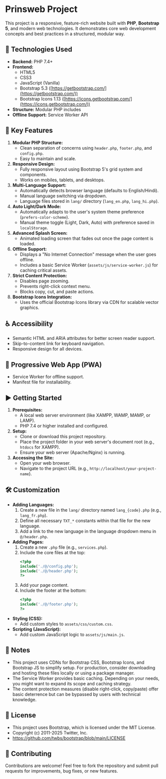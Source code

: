 # Prinsweb Project

This project is a responsive, feature-rich website built with **PHP**, **Bootstrap 5**, and modern web technologies. It demonstrates core web development concepts and best practices in a structured, modular way.

## 🧰 Technologies Used

*   **Backend:** PHP 7.4+
*   **Frontend:**
    *   HTML5
    *   CSS3
    *   JavaScript (Vanilla)
    *   Bootstrap 5.3 ([https://getbootstrap.com/](https://getbootstrap.com/))
    *   Bootstrap Icons 1.13 ([https://icons.getbootstrap.com/](https://icons.getbootstrap.com/))
*   **Structure:** Modular PHP includes
*   **Offline Support:** Service Worker API

## 🌟 Key Features

1.  **Modular PHP Structure:**
    *   Clean separation of concerns using `header.php`, `footer.php`, and `config.php`.
    *   Easy to maintain and scale.
2.  **Responsive Design:**
    *   Fully responsive layout using Bootstrap 5's grid system and components.
    *   Works on mobiles, tablets, and desktops.
3.  **Multi-Language Support:**
    *   Automatically detects browser language (defaults to English/Hindi).
    *   Manual language switching via dropdown.
    *   Language files stored in `lang/` directory (`lang_en.php`, `lang_hi.php`).
4.  **Auto Light/Dark Mode:**
    *   Automatically adapts to the user's system theme preference (`prefers-color-scheme`).
    *   Manual theme toggle (Light, Dark, Auto) with preference saved in `localStorage`.
5.  **Advanced Splash Screen:**
    *   Animated loading screen that fades out once the page content is loaded.
6.  **Offline Support:**
    *   Displays a "No Internet Connection" message when the user goes offline.
    *   Includes a basic Service Worker (`assets/js/service-worker.js`) for caching critical assets.
7.  **Strict Content Protection:**
    *   Disables page zooming.
    *   Prevents right-click context menu.
    *   Blocks copy, cut, and paste actions.
8.  **Bootstrap Icons Integration:**
    *   Uses the official Bootstrap Icons library via CDN for scalable vector graphics.

## ♿ Accessibility

* Semantic HTML and ARIA attributes for better screen reader support.
* Skip-to-content link for keyboard navigation.
* Responsive design for all devices.

## 📱 Progressive Web App (PWA)

* Service Worker for offline support.
* Manifest file for installability.

## ▶️ Getting Started

1.  **Prerequisites:**
    *   A local web server environment (like XAMPP, WAMP, MAMP, or LAMP).
    *   PHP 7.4 or higher installed and configured.
2.  **Setup:**
    *   Clone or download this project repository.
    *   Place the project folder in your web server's document root (e.g., `htdocs` for XAMPP).
    *   Ensure your web server (Apache/Nginx) is running.
3.  **Accessing the Site:**
    *   Open your web browser.
    *   Navigate to the project URL (e.g., `http://localhost/your-project-name`).

## 🛠️ Customization

*   **Adding Languages:**
    1.  Create a new file in the `lang/` directory named `lang_{code}.php` (e.g., `lang_fr.php`).
    2.  Define all necessary `TXT_*` constants within that file for the new language.
    3.  Add a link to the new language in the language dropdown menu in `@/header.php`.
*   **Adding Pages:**
    1.  Create a new `.php` file (e.g., `services.php`).
    2.  Include the core files at the top:
        ```php
        <?php
        include('./@/config.php');
        include('./@/header.php');
        ?>
        ```
    3.  Add your page content.
    4.  Include the footer at the bottom:
        ```php
        <?php
        include('./@/footer.php');
        ?>
        ```
*   **Styling (CSS):**
    *   Add custom styles to `assets/css/custom.css`.
*   **Scripting (JavaScript):**
    *   Add custom JavaScript logic to `assets/js/main.js`.

## 📝 Notes

*   This project uses CDNs for Bootstrap CSS, Bootstrap Icons, and Bootstrap JS to simplify setup. For production, consider downloading and hosting these files locally or using a package manager.
*   The Service Worker provides basic caching. Depending on your needs, you might want to expand its scope and caching strategy.
*   The content protection measures (disable right-click, copy/paste) offer basic deterrence but can be bypassed by users with technical knowledge.

## 🤝 License

*  This project uses Bootstrap, which is licensed under the MIT License.
*  Copyright (c) 2011-2025 Twitter, Inc.
*  https://github.com/twbs/bootstrap/blob/main/LICENSE

## 🤝 Contributing

Contributions are welcome! Feel free to fork the repository and submit pull requests for improvements, bug fixes, or new features.

